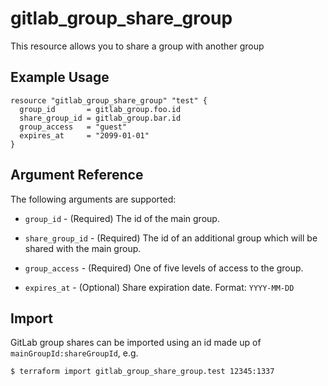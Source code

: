 # gitlab\_group\_share\_group

This resource allows you to share a group with another group

## Example Usage

```hcl
resource "gitlab_group_share_group" "test" {
  group_id       = gitlab_group.foo.id
  share_group_id = gitlab_group.bar.id
  group_access   = "guest"
  expires_at     = "2099-01-01"
}
```

## Argument Reference

The following arguments are supported:

* `group_id` - (Required) The id of the main group.

* `share_group_id` - (Required) The id of an additional group which will be shared with the main group.

* `group_access` - (Required) One of five levels of access to the group.

* `expires_at` - (Optional) Share expiration date. Format: `YYYY-MM-DD`

## Import

GitLab group shares can be imported using an id made up of `mainGroupId:shareGroupId`, e.g.

```
$ terraform import gitlab_group_share_group.test 12345:1337
```
